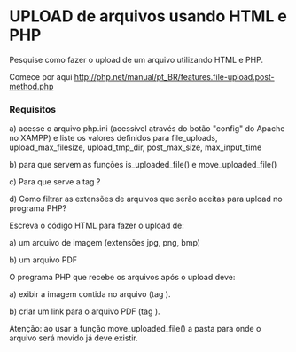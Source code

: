 <h1>UPLOAD de arquivos usando HTML e PHP</h1>
<p>Pesquise como fazer o upload de um arquivo utilizando HTML e PHP.

Comece por aqui http://php.net/manual/pt_BR/features.file-upload.post-method.php</p>
<h3>Requisitos</h3>
<p>a) acesse o arquivo php.ini (acessível através do botão "config" do Apache no XAMPP) e liste os valores definidos para file_uploads, upload_max_filesize, upload_tmp_dir, post_max_size, max_input_time

b) para que servem as funções is_uploaded_file() e move_uploaded_file()

c) Para que serve a tag <input type="hidden">?

d) Como filtrar as extensões de arquivos que serão aceitas para upload no programa PHP?

Escreva o código HTML para fazer o upload de:

a) um arquivo de imagem (extensões jpg, png, bmp) 

b) um arquivo PDF 

O programa PHP que recebe os arquivos após o upload deve:

a) exibir a imagem contida no arquivo (tag <img>).

b) criar um link para o arquivo PDF (tag <a href...>).

Atenção: ao usar a função move_uploaded_file() a pasta para onde o arquivo será movido já deve existir.</p>
